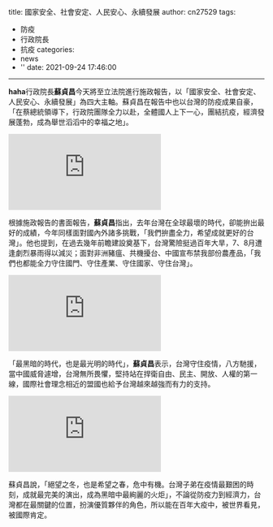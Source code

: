 title: 國家安全、社會安定、人民安心、永續發展
author: cn27529
tags:
  - 防疫
  - 行政院長
  - 抗疫
categories:
  - news
  - ''
date: 2021-09-24 17:46:00
---
**haha**行政院長**蘇貞昌**今天將至立法院進行施政報告，以「國家安全、社會安定、人民安心、永續發展」為四大主軸。蘇貞昌在報告中也以台灣的防疫成果自豪，「在蔡總統領導下，行政院團隊全力以赴，全體國人上下一心，團結抗疫，經濟發展蓬勃，成為舉世滔滔中的幸福之地」。

![hahaha](https://pgw.udn.com.tw/gw/photo.php?u=https://uc.udn.com.tw/photo/2021/09/24/realtime/13993932.jpg&x=0&y=0&sw=0&sh=0&sl=W&fw=800&exp=3600&w=930&nt=1)

根據施政報告的書面報告，**蘇貞昌**指出，去年台灣在全球最壞的時代，卻能拚出最好的成績，今年同樣面對國內外諸多挑戰，「我們拚盡全力，希望成就更好的台灣」。他也提到，在過去幾年前瞻建設奠基下，台灣驚險挺過百年大旱，7、8月遭逢劇烈暴雨得以減災；面對非洲豬瘟、共機擾台、中國宣布禁我部份農產品，「我們也都能全力守住國門、守住產業、守住國家、守住台灣」。

![lululu](https://pgw.udn.com.tw/gw/photo.php?u=https://uc.udn.com.tw/photo/2021/09/23/realtime/13986766.jpg&x=0&y=0&sw=0&sh=0&sl=W&fw=800&exp=3600&w=930&nt=1)

「最黑暗的時代，也是最光明的時代」，**蘇貞昌**表示，台灣守住疫情，八方馳援，當中國威脅遽增，台灣無所畏懼，堅持站在捍衛自由、民主、開放、人權的第一線，國際社會理念相近的盟國也給予台灣越來越強而有力的支持。

![qqq](https://pgw.udn.com.tw/gw/photo.php?u=https://uc.udn.com.tw/photo/2021/09/23/realtime/13986609.jpg&x=0&y=0&sw=0&sh=0&sl=W&fw=800&exp=3600&w=930&nt=1)

蘇貞昌說，「絕望之冬，也是希望之春，危中有機。台灣子弟在疫情最艱困的時刻，成就最完美的演出，成為黑暗中最絢麗的火炬」，不論從防疫力到經濟力，台灣都在最關鍵的位置，扮演優質夥伴的角色，所以能在百年大疫中，被世界看見，被國際肯定。